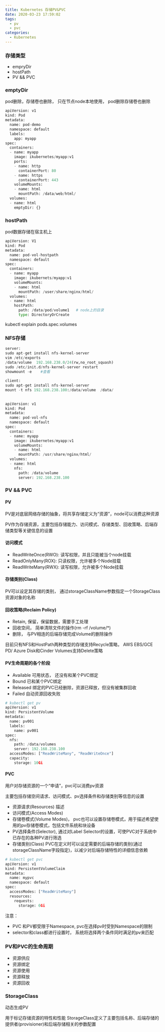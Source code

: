 ```yaml
---
title: Kubernetes 存储PV&PVC
date: 2020-03-23 17:59:02
tags:
  - pv 
  - pvc
categories:
  - Kubernetes
---
```


### 存储类型
- empryDir 
- hostPath
- PV && PVC

### emptyDir
pod删除，存储卷也删除， 只在节点node本地使用， pod删除存储卷也删除
```python
apiVersion: v1
kind: Pod
metadata:
  name: pod-demo
  namespace: default
  labels:
    app: myapp
spec:
  containers:
  - name: myapp
    image: ikubernetes/myapp:v1
    ports:
    - name: http
      containerPort: 80
    - name: https
      containerPort: 443
    volumeMounts:
    - name: html
      mountPath: /data/web/html/
  volumes:
  - name: html
    emptyDir: {}
```

### hostPath
pod数据存储在宿主机上

```python
apiVersion: V1
kind: Pod
metadata:
  name: pod-vol-hostpath
  namespace: default
spec:
  containers:
  - name: myapp
    image: ikubernets/myapp:v1
    volumeMounts:
    - name: html
      mountPath: /user/share/nginx/html/
  volumes:
  - name: html
    hostPath:
      path: /data/pod/volume1   # node上的目录
      type: DirectoryOrCreate
```

kubectl explain pods.spec.volumes 

### NFS存储
```python
server:
sudo apt-get install nfs-kernel-server
vim /etc/exports
/data/volume  192.168.238.0/24(rw,no_root_squash)
sudo /etc/init.d/nfs-kernel-server restart
showmount -e    #查看
 
client:
sudo apt-get install nfs-kernel-server
mount -t nfs 192.168.238.100:/data/volume  /data/
 
 
apiVersion: v1
kind: Pod
metadata:
  name: pod-vol-nfs
  namespace: default
spec:
  containers:
  - name: myapp
    image: ikubernetes/myapp:v1
    volumeMounts:
    - name: html
      mountPath: /usr/share/nginx/html/
  volumes:
  - name: html
    nfs:
      path: /data/volume
      server: 192.168.238.100
```

### PV && PVC
#### PV 
PV是对底层网络存储的抽象，将共享存储定义为“资源”，node可以消费这种资源

PV作为存储资源，主要包括存储能力、访问模式、存储类型、回收策略、后端存储类型等关键信息的设置

#### 访问模式
- ReadWriteOnce(RWO): 读写权限，并且只能被当个node挂载
- ReadOnlyMany(ROX): 只读权限，允许被多个Node挂载
- ReadWriteMany(RWX): 读写权限，允许被多个Node挂载

#### 存储类别(Class)
PV可以设定其存储的类别， 通过storageClassName参数指定一个StorageClass资源对象的名称
#### 回收策略(Reclaim Policy)
- Retain, 保留，保留数据，需要手工处理
- 回收空间， 简单清除文件的操作(rm -rf /volume/*)
- 删除， 与PV相连的后端存储完成Volume的删除操作

目前只有NFS和HostPath两种类型的存储支持Recycle策略， AWS EBS/GCE PD/ Azure Disk和Cinder Volumes支持Delete策略

#### PV生命周期的各个阶段
- Available 可用状态， 还没有和某个PVC绑定
- Bound 已和某个PVC绑定
- Released 绑定的PVC已经删除，资源已释放，但没有被集群回收
- Failed 自动资源回收失败

```python
# kubectl get pv
apiVersion: v1
kind: PersistentVolume
metadata:
  name: pv001
  labels:
    name: pv001
spec:
  nfs:
    path: /data/volumes
    server: 192.168.238.100
  accessModes: ["ReadWriteMany", "ReadWriteOnce"]
  capacity:
    storage: 10Gi
```
#### PVC 
用户对存储资源的一个“申请”，pvc可以消费pv资源

主要包括存储空间请求、访问模式、pv选择条件和存储类别等信息的设置

- 资源请求(Resources) 描述
- 访问模式(Access Modes) 
- 存储卷模式(Volume Modes)， pvc也可以设置存储卷模式，用于描述希望使用的pv存储卷模式，包括文件系统和块设备
- PV选择条件(Selector), 通过对Label Selector的设置，可使PVC对于系统中已存在的各种PV进行筛选
- 存储类别(Class) PVC在定义时可以设定需要的后端存储的类别(通过storageClassName字段指定)，以减少对后端存储特性的详细信息依赖

```python
# kubectl get pvc
apiVersion: v1
kind: PersistentVolumeClaim
metadata:
  name: mypvc
  namespace: default
spec:
  accessModes: ["ReadWriteMany"]
  resources:
    requests:
      storage: 6Gi
```

注意：
- PVC 和PV都受限于Namespace, pvc在选择pv时受到Namespace的限制
- selector和class都进行设置时， 系统将选择两个条件同时满足的pv来匹配

### PV和PVC的生命周期
- 资源供应
- 资源绑定
- 资源使用
- 资源释放
- 资源回收

### StorageClass 
动态生成PV

用于标记存储资源的特性和性能
StorageClass定义了主要包括名称、后端存储的提供者(provisioner)和后端存储相关的参数配置
